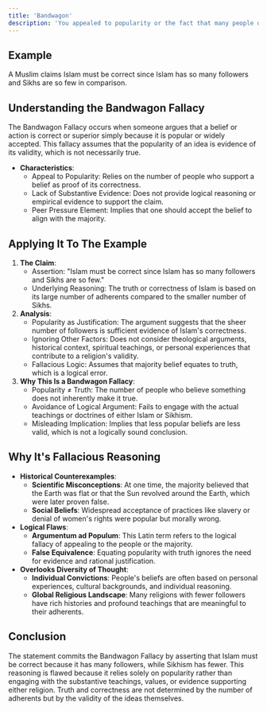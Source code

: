 ```yaml
---
title: 'Bandwagon'
description: 'You appealed to popularity or the fact that many people do something as an attempted form of validation.'
---
```


## Example

A Muslim claims Islam must be correct since Islam has so many followers and Sikhs are so few in comparison.

## Understanding the Bandwagon Fallacy

The Bandwagon Fallacy occurs when someone argues that a belief or action is correct or superior simply because it is popular or widely accepted. This fallacy assumes that the popularity of an idea is evidence of its validity, which is not necessarily true.

* **Characteristics**:
  * Appeal to Popularity: Relies on the number of people who support a belief as proof of its correctness.
  * Lack of Substantive Evidence: Does not provide logical reasoning or empirical evidence to support the claim.
  * Peer Pressure Element: Implies that one should accept the belief to align with the majority.

## Applying It To The Example

1. **The Claim**:
    * Assertion: "Islam must be correct since Islam has so many followers and Sikhs are so few."
    * Underlying Reasoning: The truth or correctness of Islam is based on its large number of adherents compared to the smaller number of Sikhs.
2. **Analysis**:
    * Popularity as Justification: The argument suggests that the sheer number of followers is sufficient evidence of Islam's correctness.
    * Ignoring Other Factors: Does not consider theological arguments, historical context, spiritual teachings, or personal experiences that contribute to a religion's validity.
    * Fallacious Logic: Assumes that majority belief equates to truth, which is a logical error.
3. **Why This Is a Bandwagon Fallacy**:
    * Popularity ≠ Truth: The number of people who believe something does not inherently make it true.
    * Avoidance of Logical Argument: Fails to engage with the actual teachings or doctrines of either Islam or Sikhism.
    * Misleading Implication: Implies that less popular beliefs are less valid, which is not a logically sound conclusion.

## Why It's Fallacious Reasoning

* **Historical Counterexamples**:
  * **Scientific Misconceptions**: At one time, the majority believed that the Earth was flat or that the Sun revolved around the Earth, which were later proven false.
  * **Social Beliefs**: Widespread acceptance of practices like slavery or denial of women's rights were popular but morally wrong.
* **Logical Flaws**:
  * **Argumentum ad Populum**: This Latin term refers to the logical fallacy of appealing to the people or the majority.
  * **False Equivalence**: Equating popularity with truth ignores the need for evidence and rational justification.
* **Overlooks Diversity of Thought**:
  * **Individual Convictions**: People's beliefs are often based on personal experiences, cultural backgrounds, and individual reasoning.
  * **Global Religious Landscape**: Many religions with fewer followers have rich histories and profound teachings that are meaningful to their adherents.



## Conclusion

The statement commits the Bandwagon Fallacy by asserting that Islam must be correct because it has many followers, while Sikhism has fewer. This reasoning is flawed because it relies solely on popularity rather than engaging with the substantive teachings, values, or evidence supporting either religion. Truth and correctness are not determined by the number of adherents but by the validity of the ideas themselves.